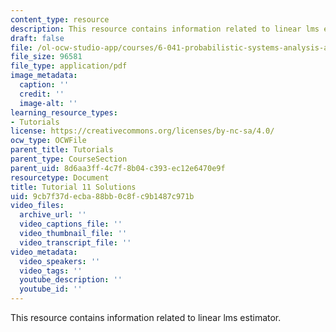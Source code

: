 ```yaml
---
content_type: resource
description: This resource contains information related to linear lms estimator.
draft: false
file: /ol-ocw-studio-app/courses/6-041-probabilistic-systems-analysis-and-applied-probability-fall-2010/9cb7f37decba88bb0c8fc9b1487c971b_MIT6_041F10_tut11_sol.pdf
file_size: 96581
file_type: application/pdf
image_metadata:
  caption: ''
  credit: ''
  image-alt: ''
learning_resource_types:
- Tutorials
license: https://creativecommons.org/licenses/by-nc-sa/4.0/
ocw_type: OCWFile
parent_title: Tutorials
parent_type: CourseSection
parent_uid: 8d6aa3ff-4c7f-8b04-c393-ec12e6470e9f
resourcetype: Document
title: Tutorial 11 Solutions
uid: 9cb7f37d-ecba-88bb-0c8f-c9b1487c971b
video_files:
  archive_url: ''
  video_captions_file: ''
  video_thumbnail_file: ''
  video_transcript_file: ''
video_metadata:
  video_speakers: ''
  video_tags: ''
  youtube_description: ''
  youtube_id: ''
---
```

This resource contains information related to linear lms estimator.